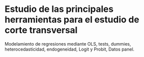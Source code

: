 # Estudio de las principales herramientas para el estudio de corte transversal
Modelamiento de regresiones mediante OLS, tests, dummies, heterocedasticidad, endogeneidad, Logit y Probit, Datos panel.